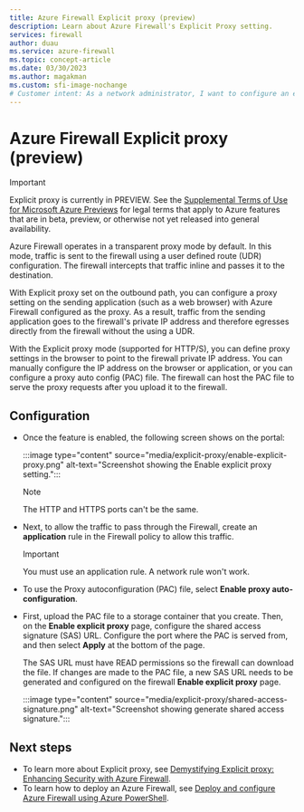 ```yaml
---
title: Azure Firewall Explicit proxy (preview)
description: Learn about Azure Firewall's Explicit Proxy setting.
services: firewall
author: duau
ms.service: azure-firewall
ms.topic: concept-article
ms.date: 03/30/2023
ms.author: magakman
ms.custom: sfi-image-nochange
# Customer intent: As a network administrator, I want to configure an explicit proxy on Azure Firewall, so that I can manage outbound traffic efficiently without using a user-defined route.
---
```


# Azure Firewall Explicit proxy (preview)

> [!IMPORTANT]
> Explicit proxy is currently in PREVIEW.
> See the [Supplemental Terms of Use for Microsoft Azure Previews](https://azure.microsoft.com/support/legal/preview-supplemental-terms/) for legal terms that apply to Azure features that are in beta, preview, or otherwise not yet released into general availability.

Azure Firewall operates in a transparent proxy mode by default. In this mode, traffic is sent to the firewall using a user defined route (UDR) configuration. The firewall intercepts that traffic inline and passes it to the destination.

With Explicit proxy set on the outbound path, you can configure a proxy setting on the sending application (such as a web browser) with Azure Firewall configured as the proxy. As a result, traffic from the sending application goes to the firewall's private IP address and therefore egresses directly from the firewall without the using  a UDR.

With the Explicit proxy mode (supported for HTTP/S), you can define proxy settings in the browser to point to the firewall private IP address. You can manually configure the IP address on the browser or application, or you can configure a proxy auto config (PAC) file. The firewall can host the PAC file to serve the proxy requests after you upload it to the firewall.

## Configuration

- Once the feature is enabled, the following screen shows on the portal:

   :::image type="content" source="media/explicit-proxy/enable-explicit-proxy.png" alt-text="Screenshot showing the Enable explicit proxy setting.":::

   > [!NOTE]
   > The HTTP and HTTPS ports can't be the same.

- Next, to allow the traffic to pass through the Firewall, create an **application** rule in the Firewall policy to allow this traffic.
   > [!IMPORTANT]
   > You must use an application rule. A network rule won't work.


- To use the Proxy autoconfiguration (PAC) file, select **Enable proxy auto-configuration**.

- First, upload the PAC file to a storage container that you create. Then, on the **Enable explicit proxy** page, configure the shared access signature (SAS) URL. Configure the port where the PAC is served from, and then select **Apply** at the bottom of the page.

   The SAS URL must have READ permissions so the firewall can download the file. If changes are made to the PAC file, a new SAS URL needs to be generated and configured on the firewall **Enable explicit proxy** page.

   :::image type="content" source="media/explicit-proxy/shared-access-signature.png" alt-text="Screenshot showing generate shared access signature.":::

## Next steps

- To learn more about Explicit proxy, see [Demystifying Explicit proxy: Enhancing Security with Azure Firewall](https://techcommunity.microsoft.com/t5/azure-network-security-blog/demystifying-explicit-proxy-enhancing-security-with-azure/ba-p/3873445).
- To learn how to deploy an Azure Firewall, see [Deploy and configure Azure Firewall using Azure PowerShell](deploy-ps.md).
